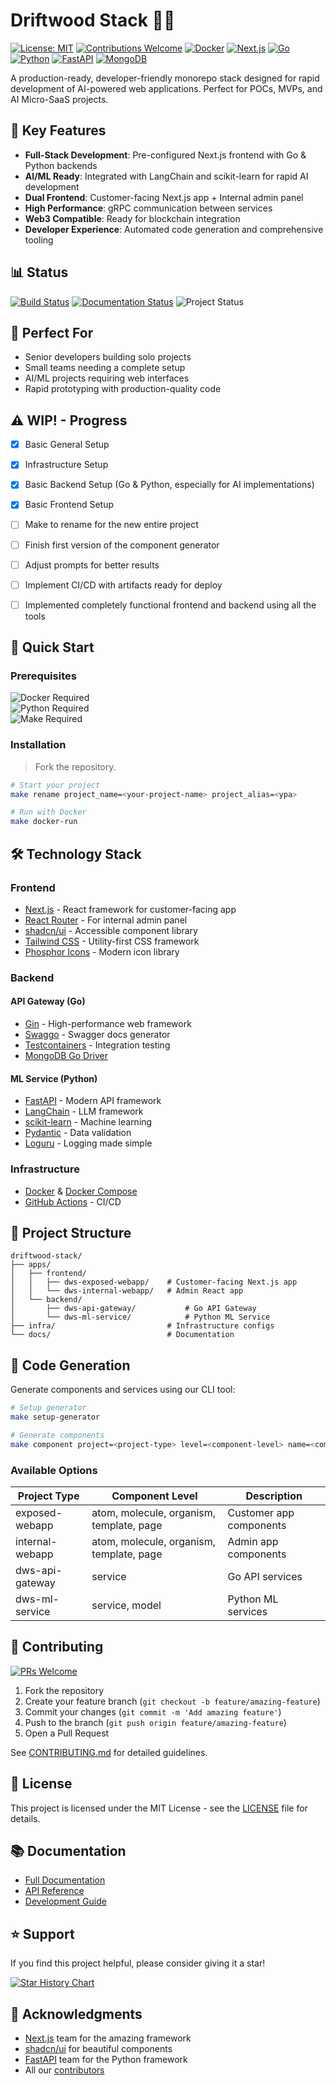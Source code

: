 # Driftwood Stack 🌊🎸

[![License: MIT](https://img.shields.io/badge/License-MIT-yellow.svg)](https://opensource.org/licenses/MIT)
[![Contributions Welcome](https://img.shields.io/badge/contributions-welcome-brightgreen.svg?style=flat)](CONTRIBUTING.md)
[![Docker](https://img.shields.io/badge/docker-%230db7ed.svg?style=flat&logo=docker&logoColor=white)](https://www.docker.com/)
[![Next.js](https://img.shields.io/badge/Next.js-black?style=flat&logo=next.js&logoColor=white)](https://nextjs.org/)
[![Go](https://img.shields.io/badge/go-%2300ADD8.svg?style=flat&logo=go&logoColor=white)](https://golang.org/)
[![Python](https://img.shields.io/badge/python-3670A0?style=flat&logo=python&logoColor=ffdd54)](https://www.python.org/)
[![FastAPI](https://img.shields.io/badge/FastAPI-005571?style=flat&logo=fastapi)](https://fastapi.tiangolo.com/)
[![MongoDB](https://img.shields.io/badge/MongoDB-%234ea94b.svg?style=flat&logo=mongodb&logoColor=white)](https://www.mongodb.com/)

A production-ready, developer-friendly monorepo stack designed for rapid development of AI-powered web applications. Perfect for POCs, MVPs, and AI Micro-SaaS projects.

## 🌟 Key Features

- **Full-Stack Development**: Pre-configured Next.js frontend with Go & Python backends
- **AI/ML Ready**: Integrated with LangChain and scikit-learn for rapid AI development
- **Dual Frontend**: Customer-facing Next.js app + Internal admin panel
- **High Performance**: gRPC communication between services
- **Web3 Compatible**: Ready for blockchain integration
- **Developer Experience**: Automated code generation and comprehensive tooling

## 📊 Status

[![Build Status](https://img.shields.io/badge/build-passing-brightgreen)](https://github.com/yourusername/driftwood-stack/actions)
[![Documentation Status](https://img.shields.io/badge/docs-latest-blue)](https://github.com/yourusername/driftwood-stack/wiki)
![Project Status](https://img.shields.io/badge/status-alpha-orange)

## 🎯 Perfect For

- Senior developers building solo projects
- Small teams needing a complete setup
- AI/ML projects requiring web interfaces
- Rapid prototyping with production-quality code

## ⚠️ WIP! - Progress
- [x] Basic General Setup
- [x] Infrastructure Setup
- [x] Basic Backend Setup (Go & Python, especially for AI implementations)
- [x] Basic Frontend Setup
- [ ] Make to rename for the new entire project
- [ ] Finish first version of the component generator
- [ ] Adjust prompts for better results
- [ ] Implement CI/CD with artifacts ready for deploy
- [ ] Implemented completely functional frontend and backend using all the tools


## 🚀 Quick Start

### Prerequisites

![Docker](https://img.shields.io/badge/docker-%230db7ed.svg?style=flat&logo=docker&logoColor=white) Required  
![Python](https://img.shields.io/badge/python-3.8+-blue.svg) Required  
![Make](https://img.shields.io/badge/Make-%23008FBA.svg?style=flat&logo=gnu&logoColor=white) Required

### Installation

> Fork the repository.

```bash
# Start your project
make rename project_name=<your-project-name> project_alias=<ypa>

# Run with Docker
make docker-run
```

## 🛠️ Technology Stack

### Frontend
- [Next.js](https://nextjs.org/) - React framework for customer-facing app
- [React Router](https://reactrouter.com/) - For internal admin panel
- [shadcn/ui](https://shadcn.dev/) - Accessible component library
- [Tailwind CSS](https://tailwindcss.com/) - Utility-first CSS framework
- [Phosphor Icons](https://phosphoricons.com/) - Modern icon library

### Backend
#### API Gateway (Go)
- [Gin](https://gin-gonic.com/) - High-performance web framework
- [Swaggo](https://swaggo.github.io/swaggo.io/) - Swagger docs generator
- [Testcontainers](https://testcontainers.com/) - Integration testing
- [MongoDB Go Driver](https://www.mongodb.com/docs/drivers/go/current/)

#### ML Service (Python)
- [FastAPI](https://fastapi.tiangolo.com/) - Modern API framework
- [LangChain](https://python.langchain.com/) - LLM framework
- [scikit-learn](https://scikit-learn.org/) - Machine learning
- [Pydantic](https://docs.pydantic.dev/) - Data validation
- [Loguru](https://loguru.readthedocs.io/) - Logging made simple

### Infrastructure
- [Docker](https://www.docker.com/) & [Docker Compose](https://docs.docker.com/compose/)
- [GitHub Actions](https://github.com/features/actions) - CI/CD

## 📁 Project Structure

```plaintext
driftwood-stack/
├── apps/
│   ├── frontend/
│   │   ├── dws-exposed-webapp/    # Customer-facing Next.js app
│   │   └── dws-internal-webapp/   # Admin React app
│   └── backend/
│       ├── dws-api-gateway/           # Go API Gateway
│       └── dws-ml-service/            # Python ML Service
├── infra/                         # Infrastructure configs
└── docs/                          # Documentation
```

## 🔧 Code Generation

Generate components and services using our CLI tool:

```bash
# Setup generator
make setup-generator

# Generate components
make component project=<project-type> level=<component-level> name=<component-name>
```

### Available Options

| Project Type | Component Level | Description |
|--------------|----------------|-------------|
| exposed-webapp | atom, molecule, organism, template, page | Customer app components |
| internal-webapp | atom, molecule, organism, template, page | Admin app components |
| dws-api-gateway | service | Go API services |
| dws-ml-service | service, model | Python ML services |

## 🤝 Contributing

[![PRs Welcome](https://img.shields.io/badge/PRs-welcome-brightgreen.svg?style=flat)](http://makeapullrequest.com)

1. Fork the repository
2. Create your feature branch (`git checkout -b feature/amazing-feature`)
3. Commit your changes (`git commit -m 'Add amazing feature'`)
4. Push to the branch (`git push origin feature/amazing-feature`)
5. Open a Pull Request

See [CONTRIBUTING.md](CONTRIBUTING.md) for detailed guidelines.

## 📄 License

This project is licensed under the MIT License - see the [LICENSE](LICENSE) file for details.

## 📚 Documentation

- [Full Documentation](https://github.com/yourusername/driftwood-stack/wiki)
- [API Reference](https://github.com/yourusername/driftwood-stack/wiki/api)
- [Development Guide](https://github.com/yourusername/driftwood-stack/wiki/development)

## ⭐ Support

If you find this project helpful, please consider giving it a star!

[![Star History Chart](https://api.star-history.com/svg?repos=Schieck/driftwood-stack&type=Date)](https://star-history.com/#Schieck/driftwood-stack&Date)

## 🙏 Acknowledgments

- [Next.js](https://nextjs.org/) team for the amazing framework
- [shadcn/ui](https://shadcn.dev/) for beautiful components
- [FastAPI](https://fastapi.tiangolo.com/) team for the Python framework
- All our [contributors](https://github.com/yourusername/driftwood-stack/graphs/contributors)